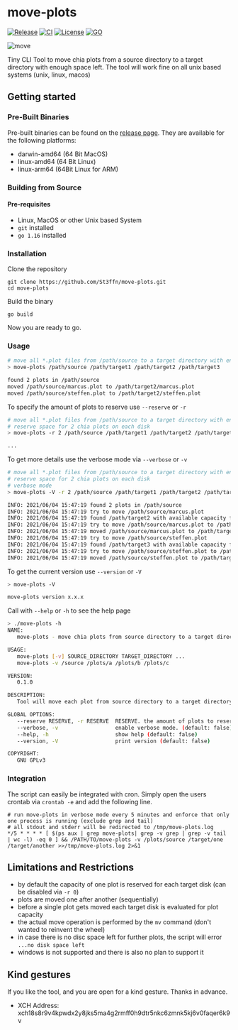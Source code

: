 # move-plots

[![Release](https://img.shields.io/github/v/release/St3ffn/move-plots)](https://github.com/St3ffn/move-plots/releases)
[![CI](https://github.com/St3ffn/move-plots/actions/workflows/ci.yml/badge.svg)](https://github.com/St3ffn/move-plots/actions/workflows/ci.yml)
[![License](https://img.shields.io/github/license/st3ffn/move-plots)](/LICENSE)
[![GO](https://img.shields.io/github/go-mod/go-version/St3ffn/move-plots)](https://golang.org/)

![move](https://media.giphy.com/media/mMCNxRIZOtzny0S4bZ/giphy.gif)

Tiny CLI Tool to move chia plots from a source directory to a target directory with enough space left. 
The tool will work fine on all unix based systems (unix, linux, macos)

## Getting started

### Pre-Built Binaries

Pre-built binaries can be found on the [release page](https://github.com/St3ffn/move-plots/releases).
They are available for the following platforms:

- darwin-amd64 (64 Bit MacOS)
- linux-amd64 (64 Bit Linux)
- linux-arm64 (64Bit Linux for ARM)

### Building from Source

#### Pre-requisites

- Linux, MacOS or other Unix based System
- `git` installed
- `go 1.16` installed

### Installation 

Clone the repository

```shell
git clone https://github.com/St3ffn/move-plots.git
cd move-plots
```

Build the binary

```shell
go build
```

Now you are ready to go.

### Usage

```bash
# move all *.plot files from /path/source to a target directory with enough disk space left   
> move-plots /path/source /path/target1 /path/target2 /path/target3 

found 2 plots in /path/source
moved /path/source/marcus.plot to /path/target2/marcus.plot
moved /path/source/steffen.plot to /path/target2/steffen.plot
```

To specify the amount of plots to reserve use `--reserve` or `-r`
```bash
# move all *.plot files from /path/source to a target directory with enough disk space left   
# reserve space for 2 chia plots on each disk
> move-plots -r 2 /path/source /path/target1 /path/target2 /path/target3

...
```

To get more details use the verbose mode via `--verbose` or `-v`
```bash
# move all *.plot files from /path/source to a target directory with enough disk space left   
# reserve space for 2 chia plots on each disk
# verbose mode
> move-plots -V -r 2 /path/source /path/target1 /path/target2 /path/target3

INFO: 2021/06/04 15:47:19 found 2 plots in /path/source
INFO: 2021/06/04 15:47:19 try to move /path/source/marcus.plot
INFO: 2021/06/04 15:47:19 found /path/target2 with available capacity for 1 plots
INFO: 2021/06/04 15:47:19 try to move /path/source/marcus.plot to /path/target2/marcus.plot
INFO: 2021/06/04 15:47:19 moved /path/source/marcus.plot to /path/target2/marcus.plot
INFO: 2021/06/04 15:47:19 try to move /path/source/steffen.plot
INFO: 2021/06/04 15:47:19 found /path/target3 with available capacity for 5 plots
INFO: 2021/06/04 15:47:19 try to move /path/source/steffen.plot to /path/target3/steffen.plot
INFO: 2021/06/04 15:47:19 moved /path/source/steffen.plot to /path/target3/steffen.plot
```

To get the current version use `--version` or `-V`
```bash
> move-plots -V

move-plots version x.x.x
```

Call with `--help` or `-h` to see the help page
```bash
> ./move-plots -h
NAME:
   move-plots - move chia plots from source directory to a target directory with enough space left

USAGE:
   move-plots [-v] SOURCE_DIRECTORY TARGET_DIRECTORY ...
   move-plots -v /source /plots/a /plots/b /plots/c

VERSION:
   0.1.0

DESCRIPTION:
   Tool will move each plot from source directory to a target directory with enough space left

GLOBAL OPTIONS:
   --reserve RESERVE, -r RESERVE  RESERVE. the amount of plots to reserve. (default: 1)
   --verbose, -v                  enable verbose mode. (default: false)
   --help, -h                     show help (default: false)
   --version, -V                  print version (default: false)

COPYRIGHT:
   GNU GPLv3
```

### Integration

The script can easily be integrated with cron. Simply open the users crontab via `crontab -e` and add the following line.

```shell
# run move-plots in verbose mode every 5 minutes and enforce that only one process is running (exclude grep and tail)
# all stdout and stderr will be redirected to /tmp/move-plots.log
*/5 * * * * [ $(ps aux | grep move-plots| grep -v grep | grep -v tail | wc -l) -eq 0 ] && /PATH/TO/move-plots -v /plots/source /target/one /target/another >>/tmp/move-plots.log 2>&1
```

## Limitations and Restrictions

- by default the capacity of one plot is reserved for each target disk (can be disabled via `-r 0`)
- plots are moved one after another (sequentially)
- before a single plot gets moved each target disk is evaluated for plot capacity
- the actual move operation is performed by the `mv` command (don't wanted to reinvent the wheel)
- in case there is no disc space left for further plots, the script will error `...no disk space left`
- windows is not supported and there is also no plan to support it

## Kind gestures

If you like the tool, and you are open for a kind gesture. Thanks in advance. 

- XCH Address: xch18s8r9v4kpwdx2y8jks5ma4g2rmff0h9dtr5nkc6zmnk5kj6v0faqer6k9v

